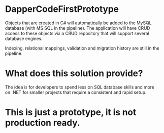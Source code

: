 # DapperCodeFirstPrototype

Objects that are created in C# will automatically be added to the MySQL database (with MS SQL in the pipeline). The application will have CRUD access to these objects via a CRUD repository that will support several database engines.

Indexing, relational mappings, validation and migration history are still in the pipeline.

# What does this solution provide?

The idea is for developers to spend less on SQL database skills and more on .NET for smaller projects that require a consistent and rapid setup.

# This is just a prototype, it is not production ready.

